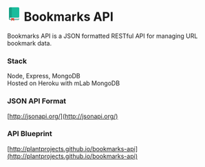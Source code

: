 # ![bookmarks logo](https://github.com/plantprojects/bookmarks-api/blob/master/project-icon.png) Bookmarks API
Bookmarks API is a JSON formatted RESTful API for managing URL bookmark data.

### Stack
Node, Express, MongoDB  
Hosted on Heroku with mLab MongoDB

### JSON API Format
[http://jsonapi.org/](http://jsonapi.org/)

### API Blueprint
[http://plantprojects.github.io/bookmarks-api](http://plantprojects.github.io/bookmarks-api)
